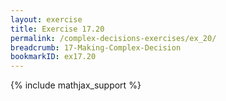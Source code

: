 ```yaml
---
layout: exercise
title: Exercise 17.20
permalink: /complex-decisions-exercises/ex_20/
breadcrumb: 17-Making-Complex-Decision
bookmarkID: ex17.20
---
```


{% include mathjax_support %}
